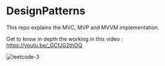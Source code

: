 # DesignPatterns
This repo explains the MVC, MVP and MVVM implementation.

Get to know in depth the working in this video : https://youtu.be/_GCfJG2thOQ

![leetcode-3](https://github.com/user-attachments/assets/e8b3013d-5798-4c1c-80bb-eca09f6d4fa5)
